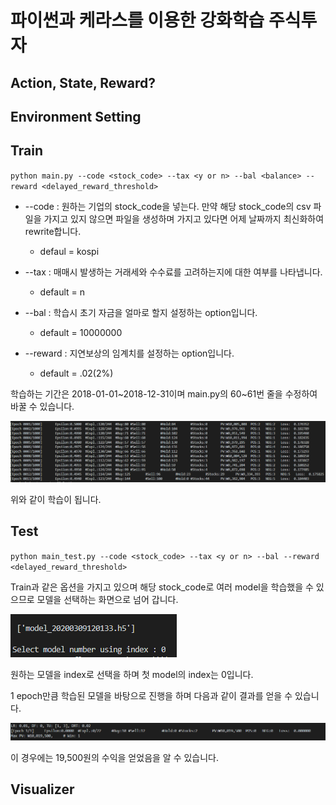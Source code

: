 # 파이썬과 케라스를 이용한 강화학습 주식투자

## Action, State, Reward?

## Environment Setting

## Train

`python main.py --code <stock_code> --tax <y or n> --bal <balance> --reward <delayed_reward_threshold>`

- --code : 원하는 기업의 stock_code을 넣는다. 만약 해당 stock_code의 csv 파일을 가지고 있지 않으면 파일을 생성하며 가지고 있다면 어제 날짜까지 최신화하여 rewrite합니다. 
  - defaul = kospi

- --tax : 매매시 발생하는 거래세와 수수료를 고려하는지에 대한 여부를 나타냅니다.
  - default = n

- --bal : 학습시 초기 자금을 얼마로 할지 설정하는 option입니다.
  - default = 10000000
- --reward : 지연보상의 임계치를 설정하는 option입니다.
  - default = .02(2%)

학습하는 기간은 2018-01-01~2018-12-31이며 main.py의 60~61번 줄을 수정하여 바꿀 수 있습니다.

![train](.\img\train.png)

위와 같이 학습이 됩니다.

## Test

`python main_test.py --code <stock_code> --tax <y or n> --bal --reward <delayed_reward_threshold>`

Train과 같은 옵션을 가지고 있으며 해당 stock_code로 여러 model을 학습했을 수 있으므로 모델을 선택하는 화면으로 넘어 갑니다.

![test1](.\img\test1.png)

원하는 모델을 index로 선택을 하며 첫 model의 index는 0입니다.



1 epoch만큼 학습된 모델을 바탕으로 진행을 하며 다음과 같이 결과를 얻을 수 있습니다.

![test2](.\img\test2.png)

이 경우에는 19,500원의 수익을 얻었음을 알 수 있습니다.

## Visualizer



